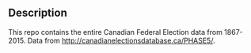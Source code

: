 ## Description

This repo contains the entire Canadian Federal Election data from 1867-2015. Data from http://canadianelectionsdatabase.ca/PHASE5/.
